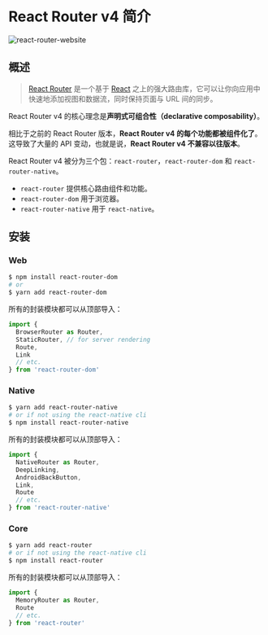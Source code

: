# React Router v4 简介

![react-router-website](https://raw.githubusercontent.com/atlantis1024/react-step-by-step/master/assets/images/react-router-website.png)

## 概述

> [React Router](https://github.com/ReactTraining/react-router) 是一个基于 [React](http://facebook.github.io/react/) 之上的强大路由库，它可以让你向应用中快速地添加视图和数据流，同时保持页面与 URL 间的同步。
>

React Router v4 的核心理念是**声明式可组合性（declarative composability）**。

相比于之前的 React Router 版本，**React Router v4 的每个功能都被组件化了**。这导致了大量的 API 变动，也就是说，**React Router v4 不兼容以往版本**。

React Router v4 被分为三个包：`react-router`，`react-router-dom` 和 `react-router-native`。

- `react-router` 提供核心路由组件和功能。
- `react-router-dom` 用于浏览器。
- `react-router-native` 用于 `react-native`。

## 安装

### Web

```bash
$ npm install react-router-dom
# or
$ yarn add react-router-dom
```

所有的封装模块都可以从顶部导入：

```jsx
import {
  BrowserRouter as Router,
  StaticRouter, // for server rendering
  Route,
  Link
  // etc.
} from 'react-router-dom'
```

### Native

```bash
$ yarn add react-router-native
# or if not using the react-native cli
$ npm install react-router-native
```

所有的封装模块都可以从顶部导入：

```jsx
import {
  NativeRouter as Router,
  DeepLinking,
  AndroidBackButton,
  Link,
  Route
  // etc.
} from 'react-router-native'
```

### Core

```bash
$ yarn add react-router
# or if not using the react-native cli
$ npm install react-router
```

所有的封装模块都可以从顶部导入：

```jsx
import {
  MemoryRouter as Router,
  Route
  // etc.
} from 'react-router'
```
